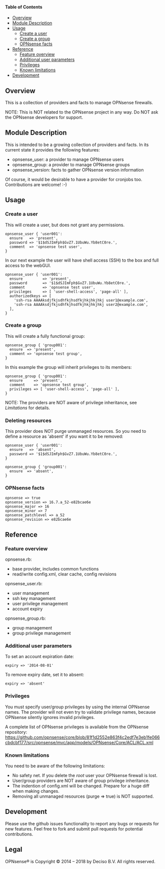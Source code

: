 #### Table of Contents

- [Overview](#overview)
- [Module Description](#module-description)
- [Usage](#usage)
  - [Create a user](#create-a-user)
  - [Create a group](#create-a-group)
  - [OPNsense facts](#opnsense-facts)
- [Reference](#reference)
  - [Feature overview](#feature-overview)
  - [Additional user parameters](#additional-user-parameters)
  - [Privileges](#privileges)
  - [Known limitations](#known-limitations)
- [Development](#development)

## Overview

This is a collection of providers and facts to manage OPNsense firewalls.

NOTE: This is NOT related to the OPNsense project in any way. Do NOT ask the OPNsense developers for support.

## Module Description

This is intended to be a growing collection of providers and facts. In its current state it provides the following features:

* opnsense_user: a provider to manage OPNsense users
* opnsense_group: a provider to manage OPNsense groups
* opnsense_version: facts to gather OPNsense version information

Of course, it would be desirable to have a provider for cronjobs too. Contributions are welcome! :-)

## Usage

### Create a user

This will create a user, but does not grant any permissions.

    opnsense_user { 'user001':
      ensure   => 'present',
      password => '$1$dSJImFph$GvZ7.1UbuWu.Yb8etC0re.',
      comment  => 'opnsense test user',
    }

In our next example the user will have shell access (SSH) to the box and full access to the webGUI.

    opnsense_user { 'user001':
      ensure         => 'present',
      password       => '$1$dSJImFph$GvZ7.1UbuWu.Yb8etC0re.',
      comment        => 'opnsense test user',
      privileges     => [ 'user-shell-access', 'page-all' ],
      authorizedkeys => [
        'ssh-rsa AAAAksdjfkjsdhfkjhsdfkjhkjhkjhkj user1@example.com',
        'ssh-rsa AAAAksdjfkjsdhfkjhsdfkjhkjhkjhkj user2@example.com',
      ],
    }

### Create a group

This will create a fully functional group:

    opnsense_group { 'group001':
      ensure  => 'present',
      comment => 'opnsense test group',
    }

In this example the group will inherit privileges to its members:

    opnsense_group { 'group001':
      ensure     => 'present',
      comment    => 'opnsense test group',
      privileges => [ 'user-shell-access', 'page-all' ],
    }

NOTE: The providers are NOT aware of privilege inheritance, see _Limitations_ for details.

### Deleting resources

This provider does NOT purge unmanaged resources. So you need to define a resource as 'absent' if you want it to be removed:

    opnsense_user { 'user001':
      ensure   => 'absent',
      password => '$1$dSJImFph$GvZ7.1UbuWu.Yb8etC0re.',
    }

    opnsense_group { 'group001':
      ensure  => 'absent',
    }

### OPNsense facts

    opnsense => true
    opnsense_version => 16.7.a_52-e82bcae6e
    opnsense_major => 16
    opnsense_minor => 7
    opnsense_patchlevel => a_52
    opnsense_revision => e82bcae6e

## Reference

### Feature overview

opnsense.rb:
* base provider, includes common functions
* read/write config.xml, clear cache, config revisions

opnsense_user.rb:
* user management
* ssh key management
* user privilege management
* account expiry

opnsense_group.rb:
* group management
* group privilege management

### Additional user parameters

To set an account expiration date:

    expiry => '2014-08-01'

To remove expiry date, set it to absent:

    expiry => 'absent'

### Privileges

You must specify user/group privileges by using the internal OPNsense names. The provider will not even try to validate privilege names, because OPNsense silently ignores invalid privileges.

A complete list of OPNsense privileges is available from the OPNsense repository:
https://github.com/opnsense/core/blob/81f1d2552e863f4c2edf7e3eb1fe066cbdcbf177/src/opnsense/mvc/app/models/OPNsense/Core/ACL/ACL.xml

### Known limitations

You need to be aware of the following limitations:

* No safety net. If you delete the _root_ user your OPNsense firewall is lost.
* User/group providers are NOT aware of group privilege inheritance.
* The indention of config.xml will be changed. Prepare for a huge diff when making changes.
* Removing all unmanaged resources (purge => true) is NOT supported.

## Development

Please use the github issues functionality to report any bugs or requests for new features.
Feel free to fork and submit pull requests for potential contributions.

## Legal

OPNsense® is Copyright © 2014 – 2018 by Deciso B.V. All rights reserved.
